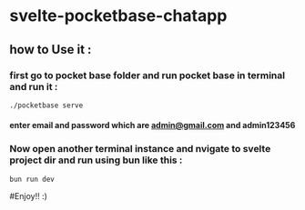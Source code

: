 # svelte-pocketbase-chatapp
## how to Use it :

### first go to pocket base folder and run pocket base in terminal and run it :
    ./pocketbase serve
#### enter email and password which are admin@gmail.com and admin123456

### Now open another terminal instance and nvigate to svelte project dir and run using bun like this :
    bun run dev

#Enjoy!! :)
